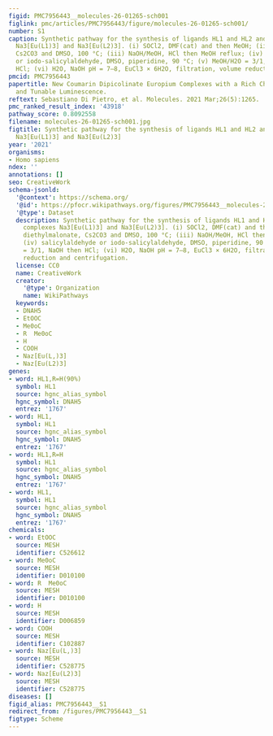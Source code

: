 ```yaml
---
figid: PMC7956443__molecules-26-01265-sch001
figlink: pmc/articles/PMC7956443/figure/molecules-26-01265-sch001/
number: S1
caption: Synthetic pathway for the synthesis of ligands HL1 and HL2 and tris complexes
  Na3[Eu(L1)3] and Na3[Eu(L2)3]. (i) SOCl2, DMF(cat) and then MeOH; (ii) diethylmalonate,
  Cs2CO3 and DMSO, 100 °C; (iii) NaOH/MeOH, HCl then MeOH reflux; (iv) salicylaldehyde
  or iodo-salicylaldehyde, DMSO, piperidine, 90 °C; (v) MeOH/H2O = 3/1, NaOH then
  HCl; (vi) H2O, NaOH pH = 7–8, EuCl3 × 6H2O, filtration, volume reduction and centrifugation.
pmcid: PMC7956443
papertitle: New Coumarin Dipicolinate Europium Complexes with a Rich Chemical Speciation
  and Tunable Luminescence.
reftext: Sebastiano Di Pietro, et al. Molecules. 2021 Mar;26(5):1265.
pmc_ranked_result_index: '43918'
pathway_score: 0.8092558
filename: molecules-26-01265-sch001.jpg
figtitle: Synthetic pathway for the synthesis of ligands HL1 and HL2 and tris complexes
  Na3[Eu(L1)3] and Na3[Eu(L2)3]
year: '2021'
organisms:
- Homo sapiens
ndex: ''
annotations: []
seo: CreativeWork
schema-jsonld:
  '@context': https://schema.org/
  '@id': https://pfocr.wikipathways.org/figures/PMC7956443__molecules-26-01265-sch001.html
  '@type': Dataset
  description: Synthetic pathway for the synthesis of ligands HL1 and HL2 and tris
    complexes Na3[Eu(L1)3] and Na3[Eu(L2)3]. (i) SOCl2, DMF(cat) and then MeOH; (ii)
    diethylmalonate, Cs2CO3 and DMSO, 100 °C; (iii) NaOH/MeOH, HCl then MeOH reflux;
    (iv) salicylaldehyde or iodo-salicylaldehyde, DMSO, piperidine, 90 °C; (v) MeOH/H2O
    = 3/1, NaOH then HCl; (vi) H2O, NaOH pH = 7–8, EuCl3 × 6H2O, filtration, volume
    reduction and centrifugation.
  license: CC0
  name: CreativeWork
  creator:
    '@type': Organization
    name: WikiPathways
  keywords:
  - DNAH5
  - EtOOC
  - Me0oC
  - R  Me0oC
  - H
  - COOH
  - Naz[Eu(L,)3]
  - Naz[Eu(L2)3]
genes:
- word: HL1,R=H(90%)
  symbol: HL1
  source: hgnc_alias_symbol
  hgnc_symbol: DNAH5
  entrez: '1767'
- word: HL1,
  symbol: HL1
  source: hgnc_alias_symbol
  hgnc_symbol: DNAH5
  entrez: '1767'
- word: HL1,R=H
  symbol: HL1
  source: hgnc_alias_symbol
  hgnc_symbol: DNAH5
  entrez: '1767'
- word: HL1,
  symbol: HL1
  source: hgnc_alias_symbol
  hgnc_symbol: DNAH5
  entrez: '1767'
chemicals:
- word: EtOOC
  source: MESH
  identifier: C526612
- word: Me0oC
  source: MESH
  identifier: D010100
- word: R  Me0oC
  source: MESH
  identifier: D010100
- word: H
  source: MESH
  identifier: D006859
- word: COOH
  source: MESH
  identifier: C102887
- word: Naz[Eu(L,)3]
  source: MESH
  identifier: C528775
- word: Naz[Eu(L2)3]
  source: MESH
  identifier: C528775
diseases: []
figid_alias: PMC7956443__S1
redirect_from: /figures/PMC7956443__S1
figtype: Scheme
---
```


